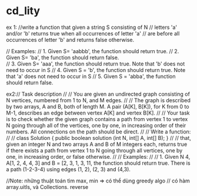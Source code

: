 # cd_lity
ex 1: //write a function that given a string S consisting of N
//	letters 'a' and/or 'b' returns true when all occurrences of letter 'a'
//  are before all occurrences of letter 'b' and returns false otherwise.
	
// Examples:
// 1. Given S= 'aabbb', the function should return true.
// 2. Given S= 'ba', the function should return false.	
// 3. Given S= 'aaa', the function should return true. Note that 'b' does not need to occur in S
// 4. Given S = 'b', the function should return true. Note that 'a' does not need to occur in S
// 5. Given S = 'abba', the function should return false.

ex2://	Task description
//
//	You are given an undirected graph consisting of N vertices, numbered from 1 to N, and M edges.
//
//	The graph is described by two arrays, A and B, both of length M. A pair (A[K], B[K]), for K from 0 to M-1, describes an edge between vertex A[K] and vertex B[K].
//
//	Your task is to check whether the given graph contains a path from vertex 1 to vertex N going through all of the vertices, one by one, in increasing order of their numbers. All connections on the path should be direct.
//
//	Write a function:
//
//	class Solution { public boolean solution (int N, int[] A, int[] B); }
//
//	that, given an integer N and two arrays A and B of M integers each, returns true if there exists a path from vertex 1 to N going through all vertices, one by one, in increasing order, or false otherwise.
//
//	Examples:
//
//	1. Given N 4, A[1, 2, 4, 4, 3] and B = [2, 3, 1, 3, 11, the function should return true. There is a path (1-2-3-4) using edges (1, 2), (2, 3) and (4,3).

//Note: những thuật toán tìm max, min => có thể dùng greedy algo
// có hàm array.uitls, và Collections. reverse
